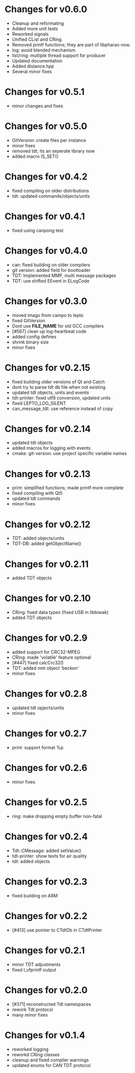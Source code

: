 # Changes for v0.6.0

* Cleanup and reformating
* Added more unit tests
* Reworked signals
* Unified CList and CRing.
* Removed printf functions; they are part of libpharao now.
* log: avoid blended mechanism
* list/ring: multiple thread support for producer
* Updated documentation
* Added distance.hpp
* Several minor fixes

# Changes for v0.5.1

* minor changes and fixes

# Changes for v0.5.0

* GitVersion: create files per instance
* minor fixes
* removed tdt; its an seperate library now
* added macro IS_SET()

# Changes for v0.4.2

* fixed compiling on older distributions
* tdt: updated commands/objects/units

# Changes for v0.4.1

* fixed using canpong test

# Changes for v0.4.0

* can: fixed building on older compilers
* git version: added field for bootloader
* TDT: Implemented MMP, multi message packages
* TDT: use shifted EEvent in ELogCode

# Changes for v0.3.0

* moved imago from campo to lepto
* fixed GitVersion
* Dont use __FILE_NAME__ for old GCC compilers
* [#567] clean up log-heartbeat code
* added config defines
* shrink binary size
* minor fixes

# Changes for v0.2.15

* fixed building older versions of Qt and Catch
* dont try to parse tdt db file when not existing
* updated tdt objects, units and events
* tdt-printer: fixed utf8 conversion, updated units
* fixed LEPTO_LOG_SILENT
* can_message_tdt: use reference instead of copy

# Changes for v0.2.14

* updated tdt objects
* added macros for logging with events
* cmake: git-version: use project specific variable names

# Changes for v0.2.13

* print: simplified functions; made printf more complete
* fixed compiling with Qt5
* updated tdt commands
* minor fixes

# Changes for v0.2.12

* TDT: added objects/units
* TDT-DB: added getObjectName()

# Changes for v0.2.11

* added TDT objects

# Changes for v0.2.10

* CRing: fixed data types (fixed USB in libbiwak)
* added TDT objects

# Changes for v0.2.9

* added support for CRC32-MPEG
* CRing: made 'volatile' feature optional
* [#447] fixed calcCrc32()
* TDT: added nmt object 'beckon'
* minor fixes

# Changes for v0.2.8

* updated tdt opjects/units
* minor fixes

# Changes for v0.2.7

* print: support format %p

# Changes for v0.2.6

* minor fixes

# Changes for v0.2.5

* ring: make dropping empty buffer non-fatal

# Changes for v0.2.4

* Tdt::CMessage: added setValue()
* tdt-printer: show texts for air quality
* tdt: added objects

# Changes for v0.2.3

* fixed building on ARM

# Changes for v0.2.2

* [#413] use pointer to CTdtDb in CTdtPrinter

# Changes for v0.2.1

* minor TDT adjustments
* fixed l_vfprintf output

# Changes for v0.2.0

* [#371] reconstructed Tdt namespaces
* rework Tdt protocol
* many minor fixes

# Changes for v0.1.4

* reworked logging
* reworkd CRing classes
* cleanup and fixed compiler warnings
* updated enums for CAN TDT protocol

